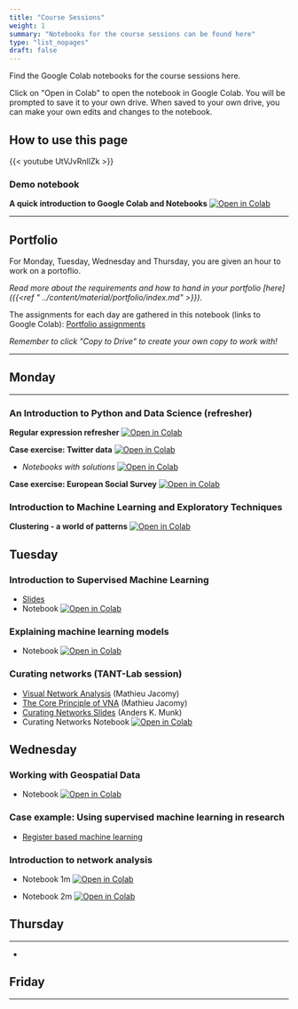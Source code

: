 ```yaml
---
title: "Course Sessions"
weight: 1
summary: "Notebooks for the course sessions can be found here"
type: "list_nopages"
draft: false
---
```


Find the Google Colab notebooks for the course sessions here.

Click on "Open in Colab" to open the notebook in Google Colab. You will be prompted to save it to your own drive. When saved to your own drive, you can make your own edits and changes to the notebook.

## How to use this page
{{< youtube UtVJvRnIlZk >}}

### Demo notebook

**A quick introduction to Google Colab and Notebooks** [![Open in Colab](https://colab.research.google.com/assets/colab-badge.svg)](https://colab.research.google.com/github/CALDISS-AAU/sdsphd20/blob/master/notebooks/check-ins/sdsphd20_colab-demo.ipynb#&offline=true&sandboxMode=true)

---
## Portfolio

For Monday, Tuesday, Wednesday and Thursday, you are given an hour to work on a portoflio.

*Read more about the requirements and how to hand in your portfolio [here]({{<ref " ../content/material/portfolio/index.md" >}}).*

The assignments for each day are gathered in this notebook (links to Google Colab): [Portfolio assignments](https://colab.research.google.com/github/CALDISS-AAU/sdsphd21/blob/master/notebooks/portfolio/sdsphd21_portfolio-assignments.ipynb#&offline=true&sandboxMode=true)

*Remember to click "Copy to Drive" to create your own copy to work with!*

---


## Monday

---
### An Introduction to Python and Data Science (refresher)

**Regular expression refresher** [![Open in Colab](https://colab.research.google.com/assets/colab-badge.svg)](https://colab.research.google.com/github/CALDISS-AAU/sdsphd21/blob/master/notebooks/regex.ipynb#&offline=true&sandboxMode=true)

**Case exercise: Twitter data** [![Open in Colab](https://colab.research.google.com/assets/colab-badge.svg)](https://colab.research.google.com/github/CALDISS-AAU/sdsphd21/blob/master/notebooks/twitter_exc.ipynb#&offline=true&sandboxMode=true)

  - *Notebooks with solutions* [![Open in Colab](https://colab.research.google.com/assets/colab-badge.svg)](https://colab.research.google.com/github/CALDISS-AAU/sdsphd21/blob/master/notebooks/twitter_data.ipynb#&offline=true&sandboxMode=true) 

**Case exercise: European Social Survey** [![Open in Colab](https://colab.research.google.com/assets/colab-badge.svg)](https://colab.research.google.com/github/CALDISS-AAU/sdsphd21/blob/master/notebooks/ess.ipynb#&offline=true&sandboxMode=true)

### Introduction to Machine Learning and Exploratory Techniques

**Clustering - a world of patterns** [![Open in Colab](https://colab.research.google.com/assets/colab-badge.svg)](https://colab.research.google.com/github/CALDISS-AAU/sdsphd21/blob/master/notebooks/clustering2021.ipynb#&offline=true&sandboxMode=true)


## Tuesday

### Introduction to Supervised Machine Learning 

* [Slides](https://caldiss-aau.github.io/sdsphd21/slides/SML_introduction_theory.html)
* Notebook [![Open in Colab](https://colab.research.google.com/assets/colab-badge.svg)](https://colab.research.google.com/github/CALDISS-AAU/sdsphd21/blob/master/notebooks/sdsphd2021_SML_application_py.ipynb#&offline=true&sandboxMode=true)

### Explaining machine learning models 

* Notebook [![Open in Colab](https://colab.research.google.com/assets/colab-badge.svg)](https://colab.research.google.com/github/CALDISS-AAU/sdsphd21/blob/master/notebooks/sdsphd2021_Explainable_ML.ipynb#&offline=true&sandboxMode=true)

### Curating networks (TANT-Lab session)

* [Visual Network Analysis](https://raw.githubusercontent.com/CALDISS-AAU/sdsphd21/master/slides/MJ_Overview%20of%20VNA.pdf) (Mathieu Jacomy)
* [The Core Principle of VNA](https://raw.githubusercontent.com/CALDISS-AAU/sdsphd21/master/slides/MJ_The%20core%20principle%20of%20VNA.pdf) (Mathieu Jacomy)
* [Curating Networks Slides](https://docs.google.com/presentation/d/1McJbva4fpjZj_9hNcHnD4vR7QUpWVOurwDQzUoqN7ms/edit#slide=id.g8ed6107cda_0_174) (Anders K. Munk)
* Curating Networks Notebook [![Open in Colab](https://colab.research.google.com/assets/colab-badge.svg)](https://colab.research.google.com/github/CALDISS-AAU/sdsphd21/blob/master/notebooks/CuratingNetworks.ipynb#&offline=true&sandboxMode=true)

## Wednesday

### Working with Geospatial Data

* Notebook [![Open in Colab](https://colab.research.google.com/assets/colab-badge.svg)](https://colab.research.google.com/github/CALDISS-AAU/sdsphd21/blob/master/notebooks/spatial_stuff.ipynb#&offline=true&sandboxMode=true)

### Case example: Using supervised machine learning in research

* [Register based machine learning](https://raw.githubusercontent.com/CALDISS-AAU/sdsphd21/master/slides/RLL_register-based-machine-learning.pdf)

### Introduction to network analysis

* Notebook 1m [![Open in Colab](https://colab.research.google.com/assets/colab-badge.svg)](https://colab.research.google.com/github/CALDISS-AAU/sdsphd21/blob/master/notebooks/sdsphd2021_intro_networks.ipynb#&offline=true&sandboxMode=true)

* Notebook 2m [![Open in Colab](https://colab.research.google.com/assets/colab-badge.svg)](https://colab.research.google.com/github/CALDISS-AAU/sdsphd21/blob/master/notebooks/sdsphd2021_intro_networks_2m.ipynb#&offline=true&sandboxMode=true)

## Thursday
---
-


## Friday
---

